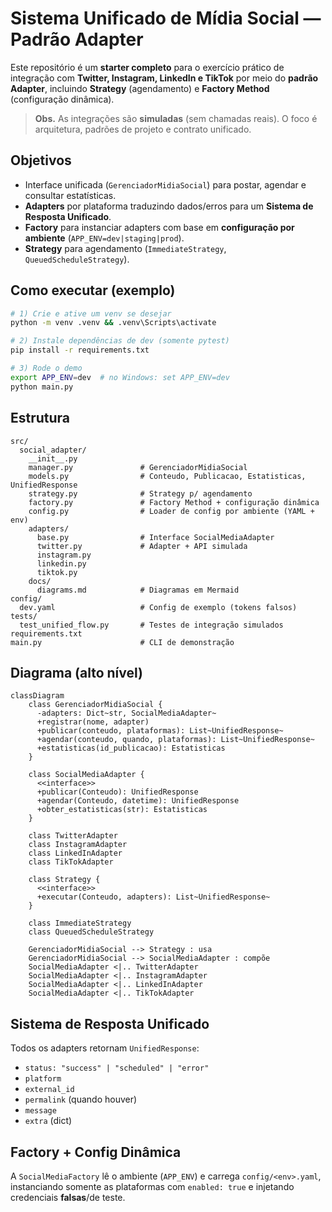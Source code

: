 # Sistema Unificado de Mídia Social — Padrão Adapter

Este repositório é um **starter completo** para o exercício prático de integração com **Twitter, Instagram, LinkedIn e TikTok** por meio do **padrão Adapter**, incluindo **Strategy** (agendamento) e **Factory Method** (configuração dinâmica).

> **Obs.** As integrações são **simuladas** (sem chamadas reais). O foco é arquitetura, padrões de projeto e contrato unificado.

## Objetivos

- Interface unificada (`GerenciadorMidiaSocial`) para postar, agendar e consultar estatísticas.
- **Adapters** por plataforma traduzindo dados/erros para um **Sistema de Resposta Unificado**.
- **Factory** para instanciar adapters com base em **configuração por ambiente** (`APP_ENV=dev|staging|prod`).
- **Strategy** para agendamento (`ImmediateStrategy`, `QueuedScheduleStrategy`).

## Como executar (exemplo)

```bash
# 1) Crie e ative um venv se desejar
python -m venv .venv && .venv\Scripts\activate

# 2) Instale dependências de dev (somente pytest)
pip install -r requirements.txt

# 3) Rode o demo
export APP_ENV=dev  # no Windows: set APP_ENV=dev
python main.py

```

## Estrutura

```
src/
  social_adapter/
    __init__.py
    manager.py               # GerenciadorMidiaSocial
    models.py                # Conteudo, Publicacao, Estatisticas, UnifiedResponse
    strategy.py              # Strategy p/ agendamento
    factory.py               # Factory Method + configuração dinâmica
    config.py                # Loader de config por ambiente (YAML + env)
    adapters/
      base.py                # Interface SocialMediaAdapter
      twitter.py             # Adapter + API simulada
      instagram.py
      linkedin.py
      tiktok.py
    docs/
      diagrams.md            # Diagramas em Mermaid
config/
  dev.yaml                   # Config de exemplo (tokens falsos)
tests/
  test_unified_flow.py       # Testes de integração simulados
requirements.txt
main.py                      # CLI de demonstração
```

## Diagrama (alto nível)

```mermaid
classDiagram
    class GerenciadorMidiaSocial {
      -adapters: Dict~str, SocialMediaAdapter~
      +registrar(nome, adapter)
      +publicar(conteudo, plataformas): List~UnifiedResponse~
      +agendar(conteudo, quando, plataformas): List~UnifiedResponse~
      +estatisticas(id_publicacao): Estatisticas
    }

    class SocialMediaAdapter {
      <<interface>>
      +publicar(Conteudo): UnifiedResponse
      +agendar(Conteudo, datetime): UnifiedResponse
      +obter_estatisticas(str): Estatisticas
    }

    class TwitterAdapter
    class InstagramAdapter
    class LinkedInAdapter
    class TikTokAdapter

    class Strategy {
      <<interface>>
      +executar(Conteudo, adapters): List~UnifiedResponse~
    }

    class ImmediateStrategy
    class QueuedScheduleStrategy

    GerenciadorMidiaSocial --> Strategy : usa
    GerenciadorMidiaSocial --> SocialMediaAdapter : compõe
    SocialMediaAdapter <|.. TwitterAdapter
    SocialMediaAdapter <|.. InstagramAdapter
    SocialMediaAdapter <|.. LinkedInAdapter
    SocialMediaAdapter <|.. TikTokAdapter
```

## Sistema de Resposta Unificado

Todos os adapters retornam `UnifiedResponse`:

- `status: "success" | "scheduled" | "error"`
- `platform`
- `external_id`
- `permalink` (quando houver)
- `message`
- `extra` (dict)

## Factory + Config Dinâmica

A `SocialMediaFactory` lê o ambiente (`APP_ENV`) e carrega `config/<env>.yaml`, instanciando somente as plataformas com `enabled: true` e injetando credenciais **falsas**/de teste.
